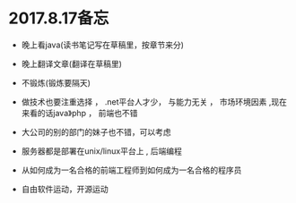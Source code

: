 
# 2017.8.17备忘

* 晚上看java(读书笔记写在草稿里，按章节来分)
* 晚上翻译文章(翻译在草稿里)
* 不锻炼(锻炼要隔天)

* 做技术也要注重选择 ，  .net平台人才少， 与能力无关 ， 市场环境因素  ,现在来看的话java》php  ， 前端也不错

* 大公司的别的部门的妹子也不错，可以考虑

* 服务器都是部署在unix/linux平台上   ,   后端编程

* 从如何成为一名合格的前端工程师到如何成为一名合格的程序员

* 自由软件运动，开源运动




























